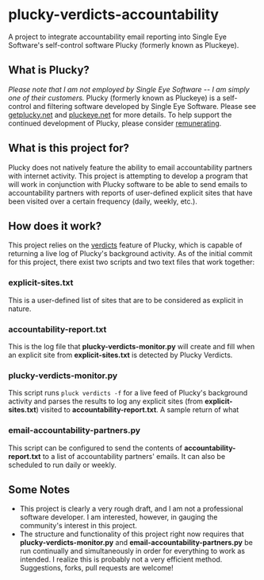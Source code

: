 # plucky-verdicts-accountability
A project to integrate accountability email reporting into Single Eye Software's self-control software Plucky (formerly known as Pluckeye).

## What is Plucky?
*Please note that I am not employed by Single Eye Software -- I am simply one of their customers.*
Plucky (formerly known as Pluckeye) is a self-control and filtering software developed by Single Eye Software. Please see [getplucky.net](getplucky.net) and [pluckeye.net](pluckeye.net) for more details. To help support the continued development of Plucky, please consider [remunerating](https://s.pluckeye.net/remunerate). 

## What is this project for?
Plucky does not natively feature the ability to email accountability partners with internet activity. This project is attempting to develop a program that will work in conjunction with Plucky software to be able to send emails to accountability partners with reports of user-defined explicit sites that have been visited over a certain frequency (daily, weekly, etc.). 

## How does it work?
This project relies on the [verdicts](https://docs.pluckeye.net/verdicts) feature of Plucky, which is capable of returning a live log of Plucky's background activity. As of the initial commit for this project, there exist two scripts and two text files that work together:
### explicit-sites.txt
This is a user-defined list of sites that are to be considered as explicit in nature.
### accountability-report.txt
This is the log file that **plucky-verdicts-monitor.py** will create and fill when an explicit site from **explicit-sites.txt** is detected by Plucky Verdicts.
### plucky-verdicts-monitor.py
This script runs `pluck verdicts -f` for a live feed of Plucky's background activity and parses the results to log any explicit sites (from **explicit-sites.txt**) visited to **accountability-report.txt**. A sample return of what 
### email-accountability-partners.py
This script can be configured to send the contents of **accountability-report.txt** to a list of accountability partners' emails. It can also be scheduled to run daily or weekly.

## Some Notes
- This project is clearly a very rough draft, and I am not a professional software developer. I am interested, however, in gauging the community's interest in this project.
- The structure and functionality of this project right now requires that **plucky-verdicts-monitor.py** and **email-accountability-partners.py** be run continually and simultaneously in order for everything to work as intended. I realize this is probably not a very efficient method. Suggestions, forks, pull requests are welcome!
